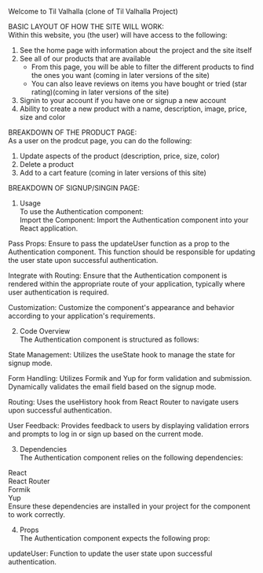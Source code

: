 Welcome to Til Valhalla (clone of Til Valhalla Project)

BASIC LAYOUT OF HOW THE SITE WILL WORK:  
Within this website, you (the user) will have access to the following:
1. See the home page with information about the project and the site itself
2. See all of our products that are available
   * From this page, you will be able to filter the different products to find the ones you want (coming in later versions of the site)
   * You can also leave reviews on items you have bought or tried (star rating)(coming in later versions of the site)
3. Signin to your account if you have one or signup a new account
4. Ability to create a new product with a name, description, image, price, size and color

BREAKDOWN OF THE PRODUCT PAGE:  
As a user on the prodcut page, you can do the following:
1. Update aspects of the product (description, price, size, color)
2. Delete a product 
3. Add to a cart feature (coming in later versions of this site)

BREAKDOWN OF SIGNUP/SINGIN PAGE:    
1. Usage  
To use the Authentication component:  
Import the Component: Import the Authentication component into your React application.
  
Pass Props: Ensure to pass the updateUser function as a prop to the Authentication component. This function should be responsible for updating the user state upon successful authentication.
  
Integrate with Routing: Ensure that the Authentication component is rendered within the appropriate route of your application, typically where user authentication is required.
  
Customization: Customize the component's appearance and behavior according to your application's requirements.
  
2. Code Overview  
The Authentication component is structured as follows:  
  
State Management: Utilizes the useState hook to manage the state for signup mode.
  
Form Handling: Utilizes Formik and Yup for form validation and submission. Dynamically validates the email field based on the signup mode.
  
Routing: Uses the useHistory hook from React Router to navigate users upon successful authentication.
  
User Feedback: Provides feedback to users by displaying validation errors and prompts to log in or sign up based on the current mode.
  
3. Dependencies  
The Authentication component relies on the following dependencies:  
  
React  
React Router  
Formik  
Yup  
Ensure these dependencies are installed in your project for the component to work correctly.  
  
4. Props  
The Authentication component expects the following prop:  
  
updateUser: Function to update the user state upon successful authentication.